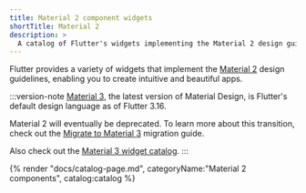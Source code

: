```yaml
---
title: Material 2 component widgets
shortTitle: Material 2
description: >
  A catalog of Flutter's widgets implementing the Material 2 design guidelines.
---
```


Flutter provides a variety of widgets
that implement the [Material 2][] design guidelines,
enabling you to create intuitive and beautiful apps.

:::version-note
[Material 3][], the latest version of Material Design, is
Flutter's default design language as of Flutter 3.16.

Material 2 will eventually be deprecated.
To learn more about this transition, check out
the [Migrate to Material 3][] migration guide.

Also check out the [Material 3 widget catalog][].
:::

[Material 3]: https://m3.material.io/
[Material 2]: https://m2.material.io/design
[Migrate to Material 3]: /release/breaking-changes/material-3-migration
[Material 3 widget catalog]: /ui/widgets/material

{% render "docs/catalog-page.md", categoryName:"Material 2 components", catalog:catalog %}
